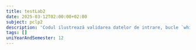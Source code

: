 ```yaml
---
title: testLab2
date: 2025-03-12T02:00:00+02:00
subject: pclp2
description: 'Codul ilustrează validarea datelor de intrare, bucle `while` și `do-while` pentru calcul iterativ de puteri și controlul fluxului. Include o condiție de continuare a execuției bazată pe un PIN.'
tags: []
uniYearAndSemester: 12
---
```


